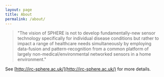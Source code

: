 ```yaml
---
layout: page
title: About
permalink: /about/
---
```


> "The vision of SPHERE is not to develop fundamentally-new sensor technology specifically for individual disease conditions but rather to impact a range of healthcare needs simultaneously by employing data-fusion and pattern-recognition from a common platform of largely non-medical/environmental networked sensors in a home environment."

See [http://irc-sphere.ac.uk/](http://irc-sphere.ac.uk/) for more details.